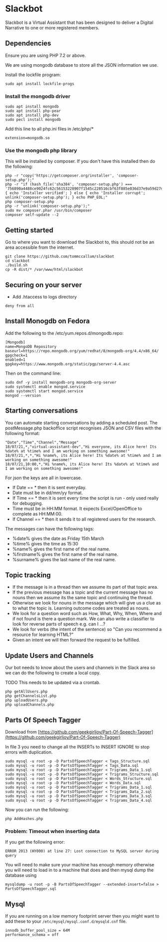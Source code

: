 # Slackbot

Slackbot is a Virtual Assistant that has been designed to deliver a Digital Narrative to one or more registered members.

## Dependencies

Ensure you are using PHP 7.2 or above.

We are using mongodb database to store all the JSON information we use.  

Install the lockfile program:

```
sudo apt install lockfile-progs
```

### Install the mongodb driver

```
sudo apt install mongodb
sudo apt install php-pear
sudo apt install php-dev
sudo pecl install mongodb
```

Add this line to all php.ini files in /etc/php/*

```
extension=mongodb.so
```

### Use the mongodb php library

This will be installed by composer.   If you don't have this installed then do the following:

```
php -r "copy('https://getcomposer.org/installer', 'composer-setup.php');"
php -r "if (hash_file('sha384', 'composer-setup.php') === '756890a4488ce9024fc62c56153228907f1545c228516cbf63f885e036d37e9a59d27d63f46af1d4d07ee0f76181c7d3') { echo 'Installer verified'; } else { echo 'Installer corrupt'; unlink('composer-setup.php'); } echo PHP_EOL;"
php composer-setup.php
php -r "unlink('composer-setup.php');"
sudo mv composer.phar /usr/bin/composer
composer self-update --2
```


## Getting started

Go to where you want to download the Slackbot to, this should not be an area accessible from the internet.

```
git clone https://github.com/tommccallum/slackbot
cd slackbot
./build.sh
cp -R dist/* /var/www/html/slackbot
```

## Securing on your server

* Add .htaccess to logs directory

```
deny from all
```

## Install Monogdb on Fedora

Add the following to the /etc/yum.repos.d/mongodb.repo:

```
[Mongodb]
name=MongoDB Repository
baseurl=https://repo.mongodb.org/yum/redhat/8/mongodb-org/4.4/x86_64/
gpgcheck=1
enabled=1
gpgkey=https://www.mongodb.org/static/pgp/server-4.4.asc
```

Then on the command line:
```
sudo dnf -y install mongodb-org mongodb-org-server
sudo systemctl enable mongod.service 
sudo systemctl start mongod.service 
mongod --version
```

## Starting conversations

You can automate starting conversations by adding a scheduled post.  The postMessage.php backoffice script recognises JSON and CSV files with the following format:

```
"Date","Time","Channel","Message"
18/07/21,*,"virtual-assistant-dev","Hi everyone, its Alice here! Its %date% at %time% and I am working on something awesome!"
18/07/21,*,*,"Hi %name%, its Alice here! Its %date% at %time% and I am working on something awesome!"
18/07/21,10:00,*,"Hi %name%, its Alice here! Its %date% at %time% and I am working on something awesome!"
```

For json the keys are all in lowercase.

* If Date == * then it is sent everyday.
* Date must be in dd/mm/yy format.
* If Time == * then it is sent every time the script is run - only used really for debugging.
* Time must be in HH:MM format.  It expects Excel/OpenOffice to complete as HH:MM:00.
* If Channel == * then it sends it to all registered users for the research.

The messages can have the following tags:

* %date% gives the date as Friday 15th March
* %time% gives the time as 15:30
* %name% gives the first name of the real name.
* %firstname% gives the first name of the real name.
* %surname% gives the last name of the real name.

## Topic tracking

* If the message is in a thread then we assume its part of that topic area.
* If the previous message has a topic and the current message has no nouns then we assume its the same topic and continuing the thread.
* Otherwise we look for nouns in the message which will give us a clue as to what the topic is.  Learning outcome codes are treated as nouns.
* We look for a question word such as How, What, Why, When, Where and if not found is there a question mark.  We can also write a classifier to look for reverse parts of speech e.g. can I ...?
* We look for verbs (the intent of the sentence) so "Can you recommend a resource for learning HTML?"
* Given an intent we will then forward the request to be fulfilled.

## Update Users and Channels

Our bot needs to know about the users and channels in the Slack area so we can do the following to create a local copy.  

TODO This needs to be updated via a crontab.

```
php getAllUsers.php 
php getChannelsList.php 
php uploadUsers.php 
php uploadChannels.php 
```



## Parts Of Speech Tagger

Download from [https://github.com/geekgirljoy/Part-Of-Speech-Tagger](https://github.com/geekgirljoy/Part-Of-Speech-Tagger)

In file 3 you need to change all the INSERTs to INSERT IGNORE to stop errors with duplication.

```
sudo mysql -u root -p -D PartsOfSpeechTagger < Tags_Structure.sql 
sudo mysql -u root -p -D PartsOfSpeechTagger < Tags_Data.sql 
sudo mysql -u root -p -D PartsOfSpeechTagger < Trigrams_Data_1.sql 
sudo mysql -u root -p -D PartsOfSpeechTagger < Trigrams_Structure.sql 
sudo mysql -u root -p -D PartsOfSpeechTagger < Words_Structure.sql 
sudo mysql -u root -p -D PartsOfSpeechTagger < Words_Data.sql 
sudo mysql -u root -p -D PartsOfSpeechTagger < Trigrams_Data_1.sql 
sudo mysql -u root -p -D PartsOfSpeechTagger < Trigrams_Data_2.sql 
sudo mysql -u root -p -D PartsOfSpeechTagger < Trigrams_Data_3.sql 
sudo mysql -u root -p -D PartsOfSpeechTagger < Trigrams_Data_4.sql 
```

Now you can run the following:

```
php AddHashes.php
```

### Problem: Timeout when inserting data

If you get the following error:

```
ERROR 2013 (HY000) at line 27: Lost connection to MySQL server during query
```

You will need to make sure your machine has enough memory otherwise you will need to load in to a machine that does and then mysql dump the database using
```
mysqldump -u root -p -B PartsOfSpeechTagger --extended-insert=false > PartsOfSpeechTagger.sql
```

## Mysql 

If you are running on a low memory footprint server then you might want to add these to your ```/etc/mysql/mysql.conf.d/mysqld.cnf``` file.

```
innodb_buffer_pool_size = 64M
performance_schema = off
```